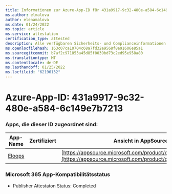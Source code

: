 ```yaml
---
title: Informationen zur Azure-App-ID für 431a9917-9c32-480e-a584-6c149e7b7213
ms.author: elmalova
author: elenamalova
ms.date: 01/24/2022
ms.topic: article
ms.service: attestation
certification_type: attested
description: Alle verfügbaren Sicherheits- und Complianceinformationen für 431a9917-9c32-480e-a584-6c149e7b7213.
ms.openlocfilehash: 163c07ca10704c68a7fd32e9568f8e91606e85a1
ms.sourcegitcommit: b7af2c971853a45d85f0039bd73c2ed95e958a80
ms.translationtype: MT
ms.contentlocale: de-DE
ms.lasthandoff: 01/25/2022
ms.locfileid: "62196132"
---
```

# <a name="azure-app-id-431a9917-9c32-480e-a584-6c149e7b7213"></a>Azure-App-ID: 431a9917-9c32-480e-a584-6c149e7b7213


### <a name="apps-associated-with-this-id"></a>Apps, die dieser ID zugeordnet sind:
| **App-Name** | **Zertifiziert** | **Ansicht in AppSource** |
|--------------|---------------|-----------------------|
| [Eloops](https://docs.microsoft.com/microsoft-365-app-certification/forward/WA200002287) |  | [https://appsource.microsoft.com/product/office/WA200002287](https://appsource.microsoft.com/product/office/WA200002287) |

### <a name="microsoft-365-app-compliance-status"></a>Microsoft 365 App-Kompatibilitätsstatus
- Publisher Attestaton Status: Completed
